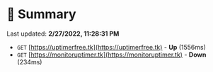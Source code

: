 # 📖 Summary
Last updated: **2/27/2022, 11:28:31 PM**

- `GET` [https://uptimerfree.tk](https://uptimerfree.tk) - **Up** (1556ms)
- `GET` [https://monitoruptimer.tk](https://monitoruptimer.tk) - **Down** (234ms)
